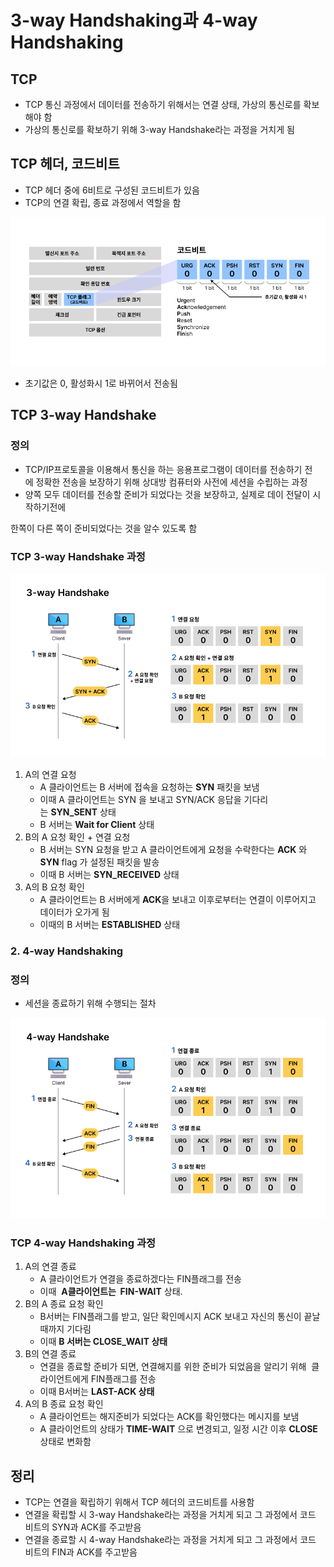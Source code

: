 # 3-way Handshaking과 4-way Handshaking

## TCP

- TCP 통신 과정에서 데이터를 전송하기 위해서는 연결 상태, 가상의 통신로를 확보해야 함
- 가상의 통신로를 확보하기 위해 3-way Handshake라는 과정을 거치게 됨

## TCP 헤더, 코드비트

- TCP 헤더 중에 6비트로 구성된 코드비트가 있음
- TCP의 연결 확립, 종료 과정에서 역할을 함

![Untitled](image/TCP%20%ED%97%A4%EB%8D%94%EC%99%80%20%EC%BD%94%EB%93%9C%EB%B9%84%ED%8A%B8.png)

- 초기값은 0, 활성화시 1로 바뀌어서 전송됨

## **TCP 3-way Handshake**

### 정의

- TCP/IP프로토콜을 이용해서 통신을 하는 응용프로그램이 데이터를 전송하기 전에 정확한 전송을 보장하기 위해 상대방 컴퓨터와 사전에 세션을 수립하는 과정
- 양쪽 모두 데이터를 전송할 준비가 되었다는 것을 보장하고, 실제로 데이 전달이 시작하기전에

한쪽이 다른 쪽이 준비되었다는 것을 알수 있도록 함

### **TCP 3-way Handshake 과정**

![Untitled](image/3-way%20Handshake.png)

1. A의 연결 요청
    - A 클라이언트는 B 서버에 접속을 요청하는 **SYN** 패킷을 보냄
    - 이때 A 클라이언트는 SYN 을 보내고 SYN/ACK 응답을 기다리는 **SYN_SENT** 상태
    - B 서버는 **Wait for Client** 상태
2. B의 A 요청 확인 + 연결 요청
    - B 서버는 SYN 요청을 받고 A 클라이언트에게 요청을 수락한다는 **ACK** 와 **SYN** flag 가 설정된 패킷을 발송
    - 이때 B 서버는 **SYN_RECEIVED** 상태
3. A의 B 요청 확인
    - A 클라이언트는 B 서버에게 **ACK**을 보내고 이후로부터는 연결이 이루어지고 데이터가 오가게 됨
    - 이때의 B 서버는 **ESTABLISHED** 상태

### **2. 4-way Handshaking**

### 정의

- 세션을 종료하기 위해 수행되는 절차

![Untitled](image/4-way%20Handshake.png)

### **TCP 4-way Handshaking 과정**

1. A의 연결 종료
    - A 클라이언트가 연결을 종료하겠다는 FIN플래그를 전송
    - 이때  **A클라이언트는  FIN-WAIT** 상태.
2. B의 A 종료 요청 확인
    - B서버는 FIN플래그를 받고, 일단 확인메시지 ACK 보내고 자신의 통신이 끝날때까지 기다림
    - 이때 **B 서버는 CLOSE_WAIT 상태**
3. B의 연결 종료
    - 연결을 종료할 준비가 되면, 연결해지를 위한 준비가 되었음을 알리기 위해  클라이언트에게 FIN플래그를 전송
    - 이때 B서버는 **LAST-ACK 상태**
4. A의 B 종료 요청 확인
    - A 클라이언트는 해지준비가 되었다는 ACK를 확인했다는 메시지를 보냄
    - A 클라이언트의 상태가 **TIME-WAIT** 으로 변경되고, 일정 시간 이후 **CLOSE** 상태로 변화함

## 정리

- TCP는 연결을 확립하기 위해서 TCP 헤더의 코드비트를 사용함
- 연결을 확립할 시 3-way Handshake라는 과정을 거치게 되고 그 과정에서 코드 비트의 SYN과 ACK를 주고받음
- 연결을 종료할 시 4-way Handshake라는 과정을 거치게 되고 그 과정에서 코드 비트의 FIN과 ACK를 주고받음